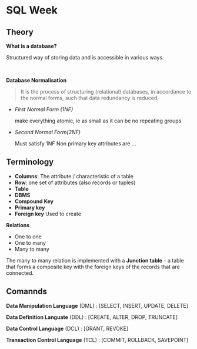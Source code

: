 # SQL Week

## Theory

**What is a database?**

Structured way of storing data and is accessible in various ways.

<br>

**Database Normalisation**

> It is the process of structuring (relational) databases, in accordance to the normal forms, such that data redundancy is reduced. 

- *First Normal Form (1NF)*

  make everything atomic, ie as small as it can be
  no repeating groups

- *Second Normal Form(2NF)*

  Must satisfy 1NF
  Non primary key attributes are ...


## Terminology

- **Columns**: The attribute / characteristic of a table
- **Row**: one set of attributes (also records or tuples)
- **Table**
- **DBMS**
- **Compound Key**
- **Primary key**
- **Foreign key** Used to create 

**Relations**
- One to one
- One to many
- Many to many

The many to many relation is implemented with a **Junction table** - a table that forms a composite key with the foreign keys of the records that are connected.

## Comannds

**Data Manipulation Language** (DML) : [SELECT, INSERT, UPDATE, DELETE]

**Data Definition Languate** (DDL) : [CREATE, ALTER, DROP, TRUNCATE]

**Data Control Language** (DCL) : [GRANT, REVOKE]

**Transaction Control Language** (TCL) : [COMMIT, ROLLBACK, SAVEPOINT]







